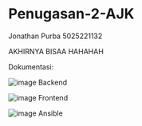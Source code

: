 # Penugasan-2-AJK

Jonathan Purba
5025221132


AKHIRNYA BISAA HAHAHAH



Dokumentasi:

![image](https://github.com/SchoolBoyJoJo/Penugasan-2-AJK/assets/142652941/eba42f11-24a1-4e51-a4e0-a3e290f61fce)
Backend

![image](https://github.com/SchoolBoyJoJo/Penugasan-2-AJK/assets/142652941/3d3d233e-9ac4-4e5c-8edb-8ccea3a98fe5)
Frontend

![image](https://github.com/SchoolBoyJoJo/Penugasan-2-AJK/assets/142652941/47212336-a219-486e-8726-68f79218f44a)
Ansible
